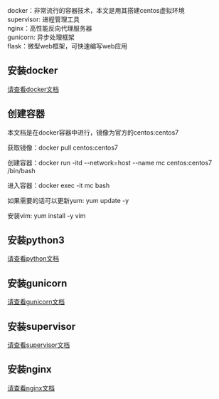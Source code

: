 docker：非常流行的容器技术，本文是用其搭建centos虚拟环境  
supervisor: 进程管理工具  
nginx：高性能反向代理服务器  
gunicorn: 异步处理框架  
flask：微型web框架，可快速编写web应用  

## 安装docker

[请查看docker文档](docker.md)

## 创建容器

本文档是在docker容器中进行，镜像为官方的centos:centos7

获取镜像：docker pull centos:centos7

创建容器：docker run -itd --network=host --name mc centos:centos7 /bin/bash

进入容器：docker exec -it mc bash

如果需要的话可以更新yum: yum update -y

安装vim: yum install -y vim

## 安装python3

[请查看python文档](Python.md)

## 安装gunicorn

[请查看gunicorn文档](gunicorn.md)

## 安装supervisor

[请查看supervisor文档](supervisor.md)

## 安装nginx

[请查看nginx文档](nginx.md)


